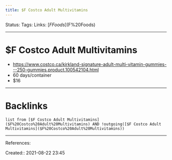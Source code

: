 ```yaml
---
title: $F Costco Adult Multivitamins
---
```

Status: 
Tags: 
Links: [$F Foods]($F%20Foods)
___
# $F Costco Adult Multivitamins
- https://www.costco.ca/kirkland-signature-adult-multi-vitamin-gummies---250-gummies.product.100542104.html
- 60 days/container
- $16
___
# Backlinks
```dataview
list from [$F Costco Adult Multivitamins]($F%20Costco%20Adult%20Multivitamins) AND !outgoing([$F Costco Adult Multivitamins]($F%20Costco%20Adult%20Multivitamins))
```
___
References:

Created:: 2021-08-22 23:45
